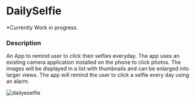 # DailySelfie

*Currently Work in progress. 

### Description

An App to remind user to click their selfies everyday. 
The app uses an existing camera application installed on the phone to click photos. 
The images will be displayed in a list with thumbnails and can be enlarged into larger views. 
The app will remind the user to click a selfie every day using an alarm.

![dailyeselfie](https://cloud.githubusercontent.com/assets/1961478/12607369/2cf5a0c6-c489-11e5-86e1-66a9e1b4024d.png)


